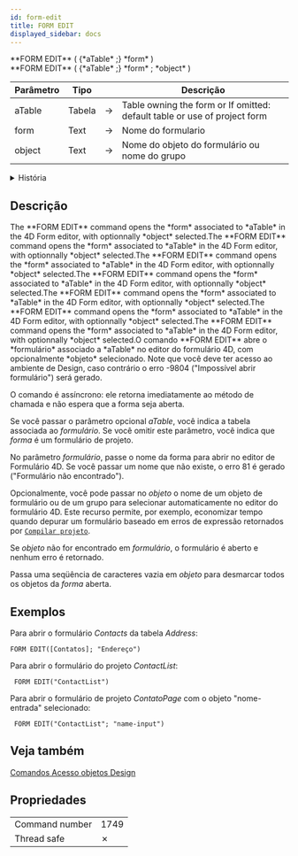 ```yaml
---
id: form-edit
title: FORM EDIT
displayed_sidebar: docs
---
```


<!--REF #_command_.FORM EDIT.Syntax-->**FORM EDIT** ( {*aTable* ;} *form* )<br/>**FORM EDIT** ( {*aTable* ;} *form* ; *object* )<!-- END REF-->

<!--REF #_command_.FORM EDIT.Params-->

| Parâmetro | Tipo   |                             | Descrição                                                                                 |
| --------- | ------ | --------------------------- | ----------------------------------------------------------------------------------------- |
| aTable    | Tabela | &#8594; | Table owning the form or If omitted: default table or use of project form |
| form      | Text   | &#8594; | Nome do formulario                                                                        |
| object    | Text   | &#8594; | Nome do objeto do formulário ou nome do grupo                                             |

<!-- END REF-->

<details><summary>História</summary>

| Release | Mudanças                      |
| ------- | ----------------------------- |
| 20 R8   | Suporte ao parâmetro *objeto* |

</details>

## Descrição

<!--REF #_command_.FORM EDIT.Summary-->The **FORM EDIT** command opens the *form* associated to *aTable* in the 4D Form editor, with optionnally *object* selected.The **FORM EDIT** command opens the *form* associated to *aTable* in the 4D Form editor, with optionnally *object* selected.The **FORM EDIT** command opens the *form* associated to *aTable* in the 4D Form editor, with optionnally *object* selected.The **FORM EDIT** command opens the *form* associated to *aTable* in the 4D Form editor, with optionnally *object* selected.The **FORM EDIT** command opens the *form* associated to *aTable* in the 4D Form editor, with optionnally *object* selected.The **FORM EDIT** command opens the *form* associated to *aTable* in the 4D Form editor, with optionnally *object* selected.The **FORM EDIT** command opens the *form* associated to *aTable* in the 4D Form editor, with optionnally *object* selected.O comando **FORM EDIT** abre o *formulário* associado a *aTable* no editor do formulário 4D, com opcionalmente *objeto* selecionado.<!-- END REF--> Note que você deve ter acesso ao ambiente de Design, caso contrário o erro -9804 ("Impossível abrir formulário") será gerado.

O comando é assíncrono: ele retorna imediatamente ao método de chamada e não espera que a forma seja aberta.

Se você passar o parâmetro opcional *aTable*, você indica a tabela associada ao *formulário*. Se você omitir este parâmetro, você indica que *forma* é um formulário de projeto.

No parâmetro *formulário*, passe o nome da forma para abrir no editor de Formulário 4D. Se você passar um nome que não existe, o erro 81 é gerado ("Formulário não encontrado").

Opcionalmente, você pode passar no *objeto* o nome de um objeto de formulário ou de um grupo para selecionar automaticamente no editor do formulário 4D. Este recurso permite, por exemplo, economizar tempo quando depurar um formulário baseado em erros de expressão retornados por [`Compilar projeto`](compile-project.md).

Se *objeto* não for encontrado em *formulário*, o formulário é aberto e nenhum erro é retornado.

Passa uma seqüência de caracteres vazia em *objeto* para desmarcar todos os objetos da *forma* aberta.

## Exemplos

Para abrir o formulário *Contacts* da tabela *Address*:

```4d
FORM EDIT([Contatos]; "Endereço")
```

Para abrir o formulário do projeto *ContactList*:

```4d
 FORM EDIT("ContactList")
```

Para abrir o formulário de projeto *ContatoPage* com o objeto "nome-entrada" selecionado:

```4d
 FORM EDIT("ContactList"; "name-input")
```

## Veja também

[Comandos Acesso objetos Design](../commands/theme/Design_Object_Access.md)

## Propriedades

|                |                             |
| -------------- | --------------------------- |
| Command number | 1749                        |
| Thread safe    | &cross; |


